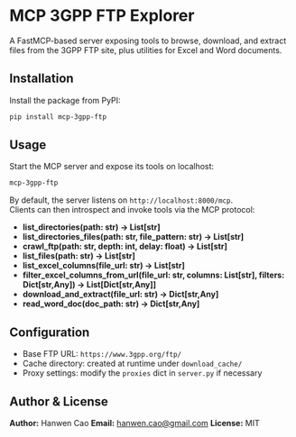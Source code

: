 MCP 3GPP FTP Explorer
======================

A FastMCP-based server exposing tools to browse, download, and extract files from the 3GPP FTP site, plus utilities for Excel and Word documents.


Installation
------------

Install the package from PyPI:

```bash
pip install mcp-3gpp-ftp
```

Usage
-----

Start the MCP server and expose its tools on localhost:

```bash
mcp-3gpp-ftp
```

By default, the server listens on `http://localhost:8000/mcp`.  
Clients can then introspect and invoke tools via the MCP protocol:

- **list_directories(path: str) → List[str]**  
- **list_directories_files(path: str, file_pattern: str) → List[str]**  
- **crawl_ftp(path: str, depth: int, delay: float) → List[str]**  
- **list_files(path: str) → List[str]**  
- **list_excel_columns(file_url: str) → List[str]**  
- **filter_excel_columns_from_url(file_url: str, columns: List[str], filters: Dict[str,Any]) → List[Dict[str,Any]]**  
- **download_and_extract(file_url: str) → Dict[str,Any]**  
- **read_word_doc(doc_path: str) → Dict[str,Any]**  

Configuration
-------------

- Base FTP URL: `https://www.3gpp.org/ftp/`  
- Cache directory: created at runtime under `download_cache/`  
- Proxy settings: modify the `proxies` dict in `server.py` if necessary  

Author & License
----------------

**Author:** Hanwen Cao
**Email:** hanwen.cao@gmail.com
**License:** MIT  

